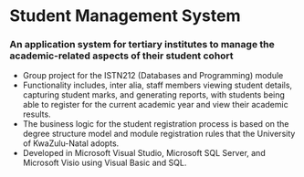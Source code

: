 # Student Management System
### An application system for tertiary institutes to manage the academic-related aspects of their student cohort
- Group project for the ISTN212 (Databases and Programming) module
- Functionality includes, inter alia, staff members viewing student details, capturing student marks, and generating reports, with students being able to register for the current academic year and view their academic results.
- The business logic for the student registration process is based on the degree structure model and module registration rules that the University of KwaZulu-Natal adopts.
- Developed in Microsoft Visual Studio, Microsoft SQL Server, and Microsoft Visio using Visual Basic and SQL. 
